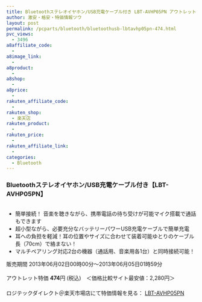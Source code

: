 ```yaml
---
title: Bluetoothステレオイヤホン/USB充電ケーブル付き LBT-AVHP05PN アウトレット特価474円！
author: 激安・格安・特価情報ツウ
layout: post
permalink: /pcparts/bluetooth/bluetoothusb-lbtavhp05pn-474.html
pvc_views:
  - 3496
a8affiliate_code:
  - 
a8image_link:
  - 
a8product:
  - 
a8shop:
  - 
a8price:
  - 
rakuten_affiliate_code:
  - 
rakuten_shop:
  - 楽天店
rakuten_product:
  - 
rakuten_price:
  - 
rakuten_affiliate_link:
  - 
categories:
  - Bluetooth
---
```

### Bluetoothステレオイヤホン/USB充電ケーブル付き【LBT-AVHP05PN】

<div class="img-bg2 img_L">
  <a href="http://hb.afl.rakuten.co.jp/hgc/036be60e.f56749c0.03ae1481.d73d1064/?pc=http%3a%2f%2fitem.rakuten.co.jp%2flogitec%2flbt-avhp05pn-sale%2f%3fscid%3daf_link_img&m=http%3a%2f%2fm.rakuten.co.jp%2flogitec%2fi%2f10007066%2f" target="_blank"><img src="http://hbb.afl.rakuten.co.jp/hgb/?pc=http%3a%2f%2fthumbnail.image.rakuten.co.jp%2f%400_mall%2flogitec%2fcabinet%2fimg58654723.jpg%3f_ex%3d128x128&m=http%3a%2f%2fthumbnail.image.rakuten.co.jp%2f%400_mall%2flogitec%2fcabinet%2fimg58654723.jpg" border="0" title="" alt="" /></a>
</div>

<!--more-->

  * 簡単接続！ 音楽を聴きながら、携帯電話の待ち受けが可能マイク搭載で通話もできます
  * 超小型ながら、必要充分なバッテリーパワーUSB充電ケーブルで簡単充電
  * 耳への負担を軽減！耳の位置やサイズに合わせて装着可能ゆとりのケーブル長（70cm）で絡まない！
  * マルチペアリング対応2台の機器（通話用、音楽用各1台）と同時接続可能！

販売期間 2013年06月02日00時00分～2013年06月05日01時59分  
<br clear="all" />アウトレット特価 <span class="tokka-price"><strong>474</strong></span>円 (税込)　＜価格比較サイト最安値：2,280円＞  
　　  
ロジテックダイレクト＠楽天市場店にて特価情報を見る： <a href="http://hb.afl.rakuten.co.jp/hgc/036be60e.f56749c0.03ae1481.d73d1064/?pc=http%3a%2f%2fitem.rakuten.co.jp%2flogitec%2flbt-avhp05pn-sale%2f%3fscid%3daf_link_img&m=http%3a%2f%2fm.rakuten.co.jp%2flogitec%2fi%2f10007066%2f" target="_blank"><span class="fs150p">LBT-AVHP05PN</span></a>